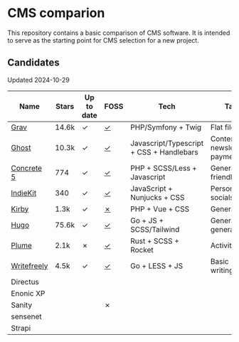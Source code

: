 # CMS comparion

This repository contains a basic comparison of CMS software. It is intended to serve as the starting point for CMS
selection for a new project.

## Candidates

Updated 2024-10-29

| Name                                                      | Stars | Up to date | FOSS                                                                         | Tech                                     | Target audience                                    |
|-----------------------------------------------------------|-------|------------|------------------------------------------------------------------------------|------------------------------------------|----------------------------------------------------|
| [Grav](https://github.com/getgrav/grav)                   | 14.6k | &check;    | [&check;](https://github.com/getgrav/grav/blob/develop/LICENSE.txt)          | PHP/Symfony + Twig                       | Flat file CMS                                      |
| [Ghost](https://github.com/TryGhost/Ghost)                | 10.3k | &check;    | [&check;](https://github.com/TryGhost/Ghost/blob/main/LICENSE)               | Javascript/Typescript + CSS + Handlebars | Content publishing, newsletters, members, payments |
| [Concrete 5](https://github.com/concretecms/concretecms)  | 774   | &check;    | [&check;](https://github.com/concretecms/concretecms/blob/9.3.x/LICENSE.TXT) | PHP + SCSS/Less + Javascript             | General development friendly CMS                   |
| [IndieKit](https://github.com/getindiekit/indiekit)       | 340   | &check;    | [&check;](https://github.com/getindiekit/indiekit/blob/main/LICENSE)         | JavaScript + Nunjucks + CSS              | Personal website & socials                         |
| [Kirby](https://github.com/getkirby/kirby)                | 1.3k  | &check;    | [&cross;](https://github.com/getkirby/kirby/blob/main/LICENSE.md)            | PHP + Vue + CSS                          | General CMS                                        |
| [Hugo](https://github.com/gohugoio/hugo)                  | 75.6k | &check;    | [&check;](https://github.com/gohugoio/hugo/blob/master/LICENSE)              | Go + JS + SCSS/Tailwind                  | General static site generation                     |
| [Plume](https://github.com/Plume-org/Plume)               | 2.1k  | &cross;    | [&check;](https://github.com/Plume-org/Plume/blob/main/LICENSE)              | Rust + SCSS + Rocket                     | ActivityPub Blogging                               |
| [Writefreely](https://github.com/writefreely/writefreely) | 4.5k  | &check;    | [&check;](https://github.com/writefreely/writefreely/blob/develop/LICENSE)   | Go + LESS + JS                           | Basic writing/blogs/ActivityPub                    |
| Directus                                                  |       |            |                                                                              |                                          |                                                    |
| Enonic XP                                                 |       |            |                                                                              |                                          |                                                    |
| Sanity                                                    |       |            | &cross;                                                                      |                                          |                                                    |
| sensenet                                                  |       |            |                                                                              |                                          |                                                    |
| Strapi                                                    |       |            |                                                                              |                                          |                                                    |

